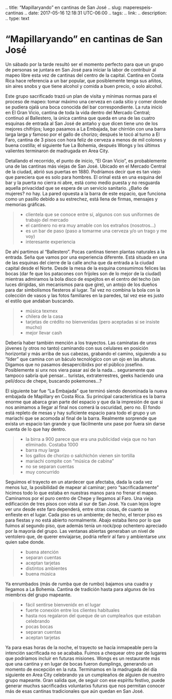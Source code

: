 .. title: “Mapillaryando” en cantinas de San José
.. slug: maperespeis-cantinas
.. date: 2017-05-16 12:18:31 UTC-06:00
.. tags:
.. link:
.. description:
.. type: text

# “Mapillaryando” en cantinas de San José

Un sábado por la tarde resultó ser el momento perfecto para que un grupo de personas se juntara en San José para iniciar la labor de contribuir al mapeo libre esta vez de cantinas del centro de la capital. Cantina en Costa Rica hace referencia a un bar popular, que posiblemente tenga sus añitos, sin aires snobs y que tiene alcohol y comida a buen precio, o solo alcohol.

Este grupo sacrificado trazó un plan de visita y mínimas normas para el proceso de mapeo: tomar máximo una cerveza en cada sitio y comer donde se pudiera ojalá una boca conocida del bar correspondiente. La ruta inició en El Gran Vicio, cantina de toda la vida dentro del Mercado Central; continuó al Ballestero, la única cantina que queda en una de las cuatro esquinas de entrada al San José de antaño y que dicen tiene uno de los mejores chifrijos; luego pasamos a La Embajada, bar chirrión con una barra larga larga y famoso por el gallo de chorizo; después le tocó al turno a El Faro, cantina de 3 pisos con hora feliz de cerveza a menos de mil colones y buena costilla; el siguiente fue La Bohemia, después Wongs y lxs últimxs valientes terminaron de madrugada en Area City.

Detallando el recorrido, el punto de inicio, “El Gran Vicio”, es probablemente una de las cantinas más viejas de San José. Ubicado en el Mercado Central de la ciudad, abrió sus puertas en 1880. Podríamos decir que es tan viejo que pareciera que es solo para hombres. El orinal está en una esquina del bar y la puerta no cierra ni abre, está como medio puesta y no resguarda aquella privacidad que se espera de un servicio sanitario. ¿Baño de mujeres? no hay. La pared opuesta a la barra de este espacio, que funciona como un pasillo debido a su estrechez, está llena de firmas, mensajes y memorias gráficas.

> * clientela que se conoce entre sí, algunos con sus uniformes de trabajo del mercado
> * el cantinero no era muy amable con los extraños (nosotros…)
> * es un bar de paso (paso a tomarme una cerveza y/o un trago y me voy)
> * interesante experiencia

De ahí partimos al “Ballestero”. Pocas cantinas tienen plantas naturales a la entrada. Seña que vamos por una experiencia diferente. Está situada en una de las esquinas del cierre de la calle ancha que da entrada a la ciudad capital desde el Norte. Desde la mesa de la esquina consumimos felices las bocas (dar fe que los patacones con frijoles son de lo mejor de la ciudad) mientras admiramos la bola disco de espejitos en el centro del techo (sin luces dirigidas, sin mecanismos para que gire), un antojo de los dueños para dar simbolismos fiesteros al lugar. Tal vez no combina la bola con la colección de vasos y las fotos familiares en la paredes, tal vez ese es justo el estilo que andaban buscando.

> * música texmex
> * chilera de la casa
> * tarjetas de crédito no bienvenidas (pero aceptadas si se insiste mucho)
> * mejor llevar cash

Debería haber también mención a los trayectos. Las caminatas de unxs jóvenes (y otros no tanto) caminando con sus celulares en posición horizontal y más arriba de sus cabezas, grabando el camino, siguiendo a su “líder” que camina con un báculo tecnológico con un ojo en las alturas. Digamos que no pasamos desapercibidxs por el público josefino. Posiblemente si unx nos viera pasar así de la nada… seguramente que tampoco sabría qué pensar… turistas, extraterrestres, geeks haciendo una peli/docu de chepe, buscando pokemones…?

El siguiente bar fue “La Embajada” que terminó siendo denominada la nueva embajada de Mapillary en Costa Rica. Su principal característica es la barra enorme que abarca gran parte del espacio y que da la impresión de que si nos animamos a llegar al final nos comerá la oscuridad, pero no. El fondo está repleto de mesas y hay suficiente espacio para todo el grupo y un mariachi que se acomoda al final de la barra. Realmente sorprende que exista un espacio tan grande y que fácilmente unx pase por fuera sin darse cuenta de lo que hay dentro.

> * la birra a 900 parece que era una publicidad vieja que no han eliminado. Costaba 1000
> * barra muy larga
> * los gallos de chorizo o salchichón vienen sin tortilla
> * mariachi compite con “música de cabina”
> * no se separan cuentas
> * muy concurrido

Seguimos el trayecto en un atardecer que afectaba, dada la cada vez menos luz, la posibilidad de mapear al caminar; pero “sacrificadamente” hicimos todo lo que estaba en nuestras manos para no frenar el mapeo. Caminamos por el puro centro de Chepe y llegamos al Faro. Una vieja edificación de tres pisos con vista al sur de San José. Ya cuan lejos logre ver unx desde este faro dependerá, entre otras cosas, de cuanto se enfieste en el lugar. Cada piso es un ambiente; de hecho, el tercer piso es para fiestas y no está abierto normalmente. Abajo estaba lleno por lo que fuimos al segundo piso, que además tenía un rock/pop ochentero apreciado por la mayoría del grupo. Las ventanas abiertas generaban un nivel de ventolero que, de querer enviajarse, podria referir al faro y ambientarse unx quien sabe donde.

> * buena atención
> * separan cuentas
> * aceptan tarjetas
> * distintos ambientes
> * buena música

Ya enrumbados (más de rumba que de rumbo) bajamos una cuadra y llegamos a La Bohemia. Cantina de tradición hasta para algunxs de lxs miembrxs del grupo mapeante.

> * fácil sentirse bienvenidx en el lugar
> * fuerte conexión entre los clientes habituales
> * hasta nos regalaron del queque de un cumpleaños que estaban celebrando
> * pocas bocas
> * separan cuentas
> * aceptan tarjetas

Ya para esas horas de la noche, el trayecto se hacía inmapeable pero la intención sacrificada no se acababa. Fuimos a chequear otro par de lugares que podríamos incluir en futuras misiones. Wongs es un restaurante más que una cantina y en lugar de bocas fueron dumplings, generando un momento de excepción en la ruta. Terminamos en la madrugada del día siguiente en Area City celebrando ya un cumpleaños de alguien de nuestro grupo mapeante. Gran salida que, de seguir con ese espíritu festivo, puede generar muchxs sacrificadxs voluntarixs futurxs que nos permitan conocer más de esas cantinas tradicionales que aún quedan en San José.
